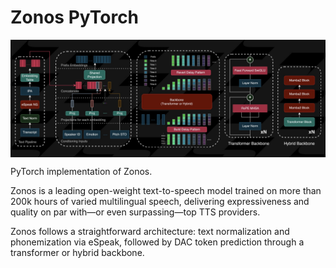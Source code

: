 # Zonos PyTorch

<p align="center">
  <img src="Zonos.png" alt="Zonos" style="display:block; margin:auto; width:850px;" />
</p>

PyTorch implementation of Zonos.

Zonos is a leading open-weight text-to-speech model trained on more than 200k hours of varied multilingual speech, delivering expressiveness and quality on par with—or even surpassing—top TTS providers.

Zonos follows a straightforward architecture: text normalization and phonemization via eSpeak, followed by DAC token prediction through a transformer or hybrid backbone.
